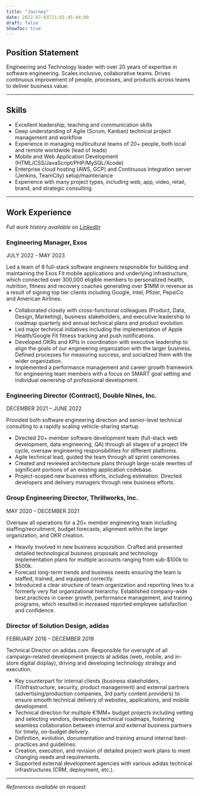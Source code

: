 ```yaml
---
title: "Journey"
date: 2022-07-03T21:01:45-04:00
draft: false
ShowToc: true
---
```


## Position Statement

Engineering and Technology leader with over 20 years of expertise in software engineering. Scales inclusive, collaborative teams. Drives continuous improvement of people, processes, and products across teams to deliver business value.

***

## Skills 

* Excellent leadership, teaching and communication skills
* Deep understanding of Agile (Scrum, Kanban) technical project management and workflow
* Experience in managing multicultural teams of 20+ people, both local and remote worldwide (lead of leads)
* Mobile and Web Application Development (HTML/CSS/JavaScript/PHP/MySQL/Xcode)
* Enterprise cloud hosting (AWS, GCP) and Continuous Integration server (Jenkins, TeamCity) setup/maintenance 
* Experience with many project types, including web, app, video, retail, brand, and strategic consulting

***

## Work Experience

_Full work history available on [LinkedIn](https://www.linkedin.com/in/scottkosman/)_ 

### Engineering Manager, Exos

JULY 2022 - MAY 2023

Led a team of 8 full-stack software engineers responsible for building and maintaining the Exos Fit mobile applications and underlying infrastructure, which connected over 300,000 eligible members to personalized health, nutrition, fitness and recovery coaches generating over $1MM in revenue as a result of signing top tier clients including Google, Intel, Pfizer, PepsiCo and American Airlines.

* Collaborated closely with cross-functional colleagues (Product, Data, Design, Marketing), business stakeholders, and executive leadership to roadmap quarterly and annual technical plans and product evolution.
* Led major technical initiatives including the implementation of Apple Health/Google Fit fitness tracking and push notifications.
* Developed OKRs and KPIs in coordination with executive leadership to align the goals of our engineering organization with the larger business. Defined processes for measuring success, and socialized them with  the wider organization.
* Implemented a performance management and career growth framework for engineering team members with a focus on SMART goal setting and individual ownership of professional development.


### Engineering Director (Contract), Double Nines, Inc.

DECEMBER 2021 – JUNE 2022

Provided both software engineering direction and senior-level technical consulting to a rapidly scaling vehicle-sharing startup.

* Directed 20+ member software development team (full-stack web development, data engineering, QA) through all stages of a project life cycle, oversaw engineering responsibilities for different platforms.
* Agile technical lead, guided the team through all sprint ceremonies.
* Created and reviewed architecture plans through large-scale rewrites of significant portions of an existing application codebase.
* Project-scoped new business efforts, including estimation. Directed developers and delivery managers through new business efforts.

### Group Engineering Director, Thrillworks, Inc.	

MAY 2020 – DECEMBER 2021

Oversaw all operations for a 20+ member engineering team including staffing/recruitment, budget forecasts, alignment within the larger organization, and OKR creation.

* Heavily involved in new business acquisition. Crafted and presented detailed technological business proposals and technology implementation plans for multiple accounts ranging from sub-$100k to $500k.
* Forecast long-term trends and business needs ensuring the team is staffed, trained, and equipped correctly.
* Introduced a clear structure of team organization and reporting lines to a formerly very flat organizational hierarchy. Established company-wide best practices in career growth, performance management, and training programs, which resulted in increased reported employee satisfaction and confidence.

### Director of Solution Design, adidas	

FEBRUARY 2016 – DECEMBER 2019

Technical Director on adidas.com. Responsible for oversight of all campaign-related development projects at adidas (web, mobile, and in-store digital display), driving and developing technology strategy and execution. 

* Key counterpart for internal clients (business stakeholders, IT/infrastructure, security, product management) and external partners (advertising/production companies, 3rd party content providers) to ensure smooth technical delivery of websites, applications, and mobile development. 
* Technical direction for multiple €1MM+ budget projects including vetting and selecting vendors, developing technical roadmaps, fostering seamless collaboration between internal and external business partners for timely, on-budget delivery.
* Definition, evolution, documentation and training around internal best-practices and guidelines.
* Creation, execution, and revision of detailed project work plans to meet changing needs and requirements.
* Supported external development agencies with various adidas technical infrastructures (CRM, deployment, etc.).

***

_References available on request._